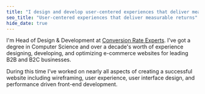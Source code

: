 ```yaml
---
title: "I design and develop user‑centered experiences that deliver measurable returns"
seo_title: "User‑centered experiences that deliver measurable returns"
hide_date: true
---
```


<p>I'm Head of Design & Development at <a href="http://www.conversion-rate-experts.com/">Conversion Rate Experts</a>. I’ve got a degree in Computer Science and over a decade's worth of experience designing, developing, and optimizing e-commerce websites for leading B2B and B2C businesses.</p>

<p>During this time I’ve worked on nearly all aspects of creating a successful website including wireframing, user experience, user interface design, and performance driven front-end development.</p>